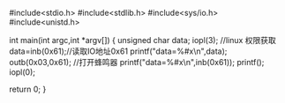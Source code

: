 #include<stdio.h>
#include<stdlib.h>
#include<sys/io.h>
#include<unistd.h>

int main(int argc,int *argv[])
{
  unsigned char data;
  iopl(3); //linux 权限获取
  data=inb(0x61);//读取IO地址0x61
  printf("data=%#x\n",data);
  outb(0x03,0x61); //打开蜂鸣器
  printf("data=%#x\n",inb(0x61));
  printf();
  iopl(0);
  
  return 0;
}
